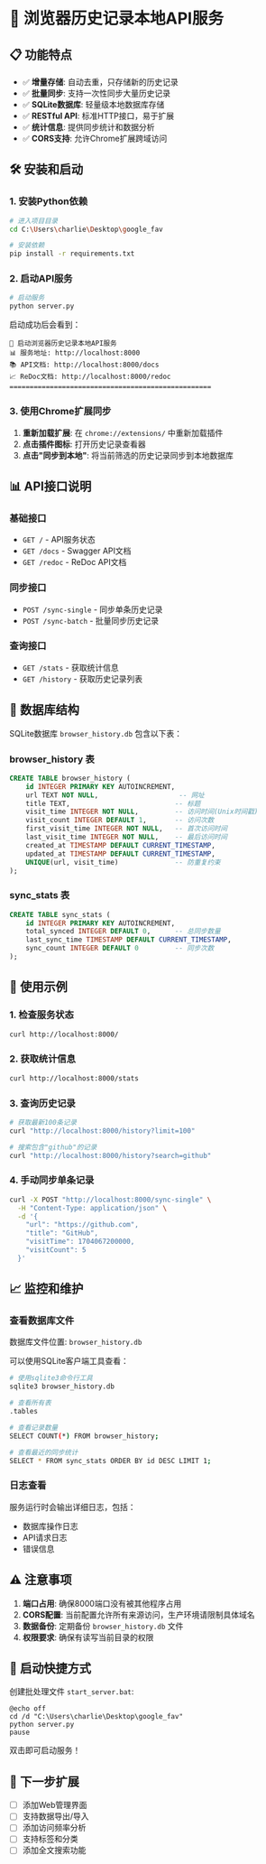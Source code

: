# 🚀 浏览器历史记录本地API服务

## 📋 功能特点

- ✅ **增量存储**: 自动去重，只存储新的历史记录
- ✅ **批量同步**: 支持一次性同步大量历史记录
- ✅ **SQLite数据库**: 轻量级本地数据库存储
- ✅ **RESTful API**: 标准HTTP接口，易于扩展
- ✅ **统计信息**: 提供同步统计和数据分析
- ✅ **CORS支持**: 允许Chrome扩展跨域访问

## 🛠️ 安装和启动

### 1. 安装Python依赖

```bash
# 进入项目目录
cd C:\Users\charlie\Desktop\google_fav

# 安装依赖
pip install -r requirements.txt
```

### 2. 启动API服务

```bash
# 启动服务
python server.py
```

启动成功后会看到：
```
🚀 启动浏览器历史记录本地API服务
📊 服务地址: http://localhost:8000
📚 API文档: http://localhost:8000/docs
📈 ReDoc文档: http://localhost:8000/redoc
==================================================
```

### 3. 使用Chrome扩展同步

1. **重新加载扩展**: 在 `chrome://extensions/` 中重新加载插件
2. **点击插件图标**: 打开历史记录查看器
3. **点击"同步到本地"**: 将当前筛选的历史记录同步到本地数据库

## 📊 API接口说明

### 基础接口
- `GET /` - API服务状态
- `GET /docs` - Swagger API文档
- `GET /redoc` - ReDoc API文档

### 同步接口
- `POST /sync-single` - 同步单条历史记录
- `POST /sync-batch` - 批量同步历史记录

### 查询接口
- `GET /stats` - 获取统计信息
- `GET /history` - 获取历史记录列表

## 💾 数据库结构

SQLite数据库 `browser_history.db` 包含以下表：

### browser_history 表
```sql
CREATE TABLE browser_history (
    id INTEGER PRIMARY KEY AUTOINCREMENT,
    url TEXT NOT NULL,                    -- 网址
    title TEXT,                          -- 标题
    visit_time INTEGER NOT NULL,         -- 访问时间(Unix时间戳)
    visit_count INTEGER DEFAULT 1,       -- 访问次数
    first_visit_time INTEGER NOT NULL,   -- 首次访问时间
    last_visit_time INTEGER NOT NULL,    -- 最后访问时间
    created_at TIMESTAMP DEFAULT CURRENT_TIMESTAMP,
    updated_at TIMESTAMP DEFAULT CURRENT_TIMESTAMP,
    UNIQUE(url, visit_time)              -- 防重复约束
);
```

### sync_stats 表
```sql
CREATE TABLE sync_stats (
    id INTEGER PRIMARY KEY AUTOINCREMENT,
    total_synced INTEGER DEFAULT 0,      -- 总同步数量
    last_sync_time TIMESTAMP DEFAULT CURRENT_TIMESTAMP,
    sync_count INTEGER DEFAULT 0         -- 同步次数
);
```

## 🔧 使用示例

### 1. 检查服务状态
```bash
curl http://localhost:8000/
```

### 2. 获取统计信息
```bash
curl http://localhost:8000/stats
```

### 3. 查询历史记录
```bash
# 获取最新100条记录
curl "http://localhost:8000/history?limit=100"

# 搜索包含"github"的记录
curl "http://localhost:8000/history?search=github"
```

### 4. 手动同步单条记录
```bash
curl -X POST "http://localhost:8000/sync-single" \
  -H "Content-Type: application/json" \
  -d '{
    "url": "https://github.com",
    "title": "GitHub",
    "visitTime": 1704067200000,
    "visitCount": 5
  }'
```

## 📈 监控和维护

### 查看数据库文件
数据库文件位置: `browser_history.db`

可以使用SQLite客户端工具查看：
```bash
# 使用sqlite3命令行工具
sqlite3 browser_history.db

# 查看所有表
.tables

# 查看记录数量
SELECT COUNT(*) FROM browser_history;

# 查看最近的同步统计
SELECT * FROM sync_stats ORDER BY id DESC LIMIT 1;
```

### 日志查看
服务运行时会输出详细日志，包括：
- 数据库操作日志
- API请求日志
- 错误信息

## ⚠️ 注意事项

1. **端口占用**: 确保8000端口没有被其他程序占用
2. **CORS配置**: 当前配置允许所有来源访问，生产环境请限制具体域名
3. **数据备份**: 定期备份 `browser_history.db` 文件
4. **权限要求**: 确保有读写当前目录的权限

## 🚀 启动快捷方式

创建批处理文件 `start_server.bat`:
```batch
@echo off
cd /d "C:\Users\charlie\Desktop\google_fav"
python server.py
pause
```

双击即可启动服务！

## 🎯 下一步扩展

- [ ] 添加Web管理界面
- [ ] 支持数据导出/导入
- [ ] 添加访问频率分析
- [ ] 支持标签和分类
- [ ] 添加全文搜索功能
